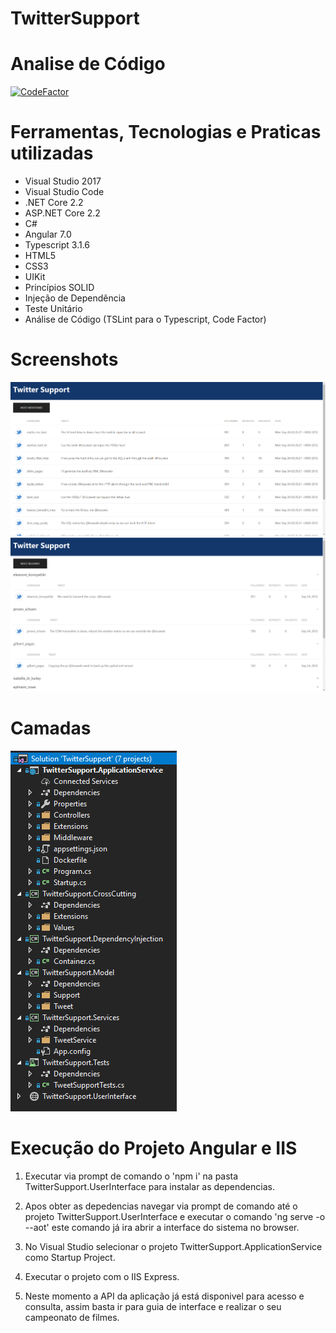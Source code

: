 # TwitterSupport

# Analise de Código
[![CodeFactor](https://www.codefactor.io/repository/github/cpsilva/twittersupport/badge)](https://www.codefactor.io/repository/github/cpsilva/twittersupport)

# Ferramentas, Tecnologias e Praticas utilizadas
* Visual Studio 2017
* Visual Studio Code
* .NET Core 2.2
* ASP.NET Core 2.2
* C#
* Angular 7.0
* Typescript 3.1.6
* HTML5
* CSS3
* UIKit
* Princípios SOLID
* Injeção de Dependência
* Teste Unitário
* Análise de Código (TSLint para o Typescript, Code Factor)

# Screenshots
![](https://github.com/cpsilva/TwitterSupport/blob/master/Screenshots/MostRelevant.PNG)
![](https://github.com/cpsilva/TwitterSupport/blob/master/Screenshots/MostMentions.PNG)

# Camadas
![](https://github.com/cpsilva/TwitterSupport/blob/master/Screenshots/Layers.PNG)

# Execução do Projeto Angular e IIS
1. Executar via prompt de comando o 'npm i' na pasta TwitterSupport.UserInterface para instalar as dependencias.

2. Apos obter as depedencias navegar via prompt de comando até o projeto TwitterSupport.UserInterface e executar o comando 'ng serve -o --aot' este comando já ira abrir a interface do sistema no browser.

3. No Visual Studio selecionar o projeto TwitterSupport.ApplicationService como Startup Project.

4. Executar o projeto com o IIS Express.

5. Neste momento a API da aplicação já está disponivel para acesso e consulta, assim basta ir para guia de interface e realizar o seu campeonato de filmes.
